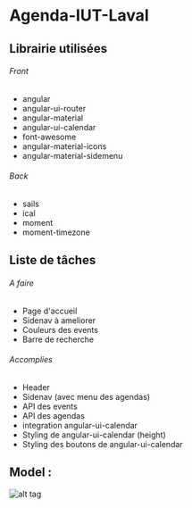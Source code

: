 # Agenda-IUT-Laval

## Librairie utilisées
###### Front
- angular
- angular-ui-router
- angular-material
- angular-ui-calendar
- font-awesome
- angular-material-icons
- angular-material-sidemenu

###### Back
- sails
- ical
- moment
- moment-timezone

## Liste de tâches
###### A faire
- Page d'accueil
- Sidenav à ameliorer
- Couleurs des events
- Barre de recherche

###### Accomplies
- Header
- Sidenav (avec menu des agendas)
- API des events
- API des agendas
- integration angular-ui-calendar
- Styling de angular-ui-calendar (height)
- Styling des boutons de angular-ui-calendar

## Model :
![alt tag](http://i.imgur.com/okLfnLp.png)

